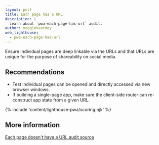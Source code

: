 ```yaml
---
layout: post
title: Each page has a URL
description: |
  Learn about `pwa-each-page-has-url` audit.
author: megginkearney
web_lighthouse:
  - pwa-each-page-has-url
---
```


Ensure individual pages are deep linkable via the URLs and that URLs are unique
for the purpose of shareability on social media.

## Recommendations

- Test individual pages can be opened and directly accessed via new browser windows.
- If building a single-page app,
make sure the client-side router can re-construct app state from a given URL.

{% include 'content/lighthouse-pwa/scoring.njk' %}

## More information

[Each page doesn't have a URL audit source](https://github.com/GoogleChrome/lighthouse/blob/master/lighthouse-core/audits/manual/pwa-each-page-has-url.js)